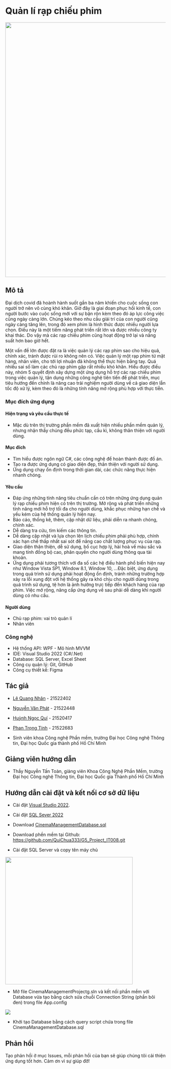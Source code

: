 # Quản lí rạp chiếu phim
<img src="./ImageApp/FatFilmFoo.png" width="800"/>

## Mô tả 

Đại dịch covid đã hoành hành suốt gần ba năm khiến cho cuộc sống con người trở nên vô cùng khó khăn. Giờ đây là giai đoạn phục hồi kinh tế, con người bước vào cuộc sống mới với sự bận rộn kèm theo đó áp lực công việc cũng ngày càng lớn. Chúng kéo theo nhu cầu giải trí của con người cũng ngày càng tăng lên, trong đó xem phim là hình thức được nhiều người lựa chọn. Điều này là một tiềm năng phát triển rất lớn và được nhiều công ty khai thác. Do vậy mà các rạp chiếu phim cũng hoạt động trở lại và năng suất hơn bao giờ hết.

Một vấn đề lớn được đặt ra là việc quản lý các rạp phim sao cho hiệu quả, chính xác, tránh được rủi ro không nên có. Việc quản lý một rạp phim từ mặt hàng, nhân viên, cho tới lợi nhuận đã không thể thực hiện bằng tay. Quá nhiều sai số làm các chủ rạp phim gặp rất nhiều khó khăn. 
Hiểu được điều này, nhóm 5 quyết định xây dựng một ứng dụng hỗ trợ các rạp chiếu phim trong việc quản lý, tận dụng những công nghệ tiên tiến để phát triển, mục tiêu hướng đến chính là nâng cao trải nghiệm người dùng về cả giao diện lẫn tốc độ xử lý, kèm theo đó là những tính năng mở rộng phù hợp với thực tiễn.



### Mục đích ứng dụng

#### Hiện trạng và yêu cầu thực tế
* Mặc dù trên thị trường phần mềm đã xuất hiện nhiều phần mềm quản lý, nhưng nhận thấy chúng đều phức tạp, cầu kì, không thân thiện với người dùng. 

#### Mục đích 

*	Tìm hiểu được ngôn ngữ C#, các công nghệ để hoàn thành được đồ án.
*	Tạo ra được ứng dụng có giao diện đẹp, thân thiện với người sử dụng.
*	Ứng dụng chạy ổn định trong thời gian dài, các chức năng thực hiện nhanh chóng.

#### Yêu cầu
* Đáp ứng những tính năng tiêu chuẩn cần có trên những ứng dụng quản lý rạp chiếu phim hiện có trên thị trường. Mở rộng và phát triển những tính năng mới hỗ trợ tối đa cho người dùng, khắc phục những hạn chế và yếu kém của hệ thống quản lý hiện nay.
* Báo cáo, thống kê, thêm, cập nhật dữ liệu, phải diễn ra nhanh chóng, chính xác.
* Dễ dàng tra cứu, tìm kiếm các thông tin.
* Dễ dàng cập nhật và lựa chọn lên lịch chiếu phim phải phù hợp, chính xác hạn chế thấp nhất sai sót để nâng cao chất lượng phục vụ của rạp.
* Giao diện thân thiện, dễ sử dụng, bố cục hợp lý, hài hoà về màu sắc và mang tính đồng bộ cao, phân quyền cho người dùng thông qua tài khoản.
* Ứng dụng phải tương thích với đa số các hệ điều hành phổ biến hiện nay như Window Vista SP1, Window 8.1, Window 10, ...Đặc biệt, ứng dụng trong quá trình sử dụng phải hoạt động ổn định, tránh những trường hợp xảy ra lỗi xung đột với hệ thống gây ra khó chịu cho người dùng trong quá trình sử dụng, tệ hơn là ảnh hưởng trực tiếp đến khách hàng của rạp phim. Việc mở rộng, nâng cấp ứng dụng về sau phải dễ dàng khi người dùng có nhu cầu.

#### Người dùng 

* Chủ rạp phim: vai trò quản lí
* Nhân viên
### Công nghệ 

* Hệ thống API: WPF - Mô hình MVVM
* IDE: Visual Studio 2022 (C#/.Net)
* Database: SQL Server, Excel Sheet
* Công cụ quản lý: Git, GitHub
* Công cụ thiết kế: Figma



## Tác giả 

* [Lê Quang Nhân](https://www.facebook.com/profile.php?id=100040989546712) - 21522402

* [Nguyễn Văn Phát](https://www.facebook.com/profile.php?id=100009796787588) - 21522448

* [Huỳnh Ngọc Quí](https://www.facebook.com/quichua333) - 21520417

* [Phan Trọng Tính](https://www.facebook.com/profile.php?id=100073316952962) - 21522683

 * Sinh viên khoa Công nghệ Phần mềm, trường Đại học Công nghệ Thông tin, Đại học Quốc gia thành phố Hồ Chí Minh 

## Giảng viên hướng dẫn 

* Thầy Nguyễn Tấn Toàn, giảng viên Khoa Công Nghệ Phần Mềm, trường Đại học Công nghệ Thông tin, Đại học Quốc gia Thành phố Hồ Chí Minh 

## Hướng dẫn cài đặt và kết nối cơ sở dữ liệu

* Cài đặt [Visual Studio 2022](https://visualstudio.microsoft.com/downloads/).

* Cài đặt [SQL Sever 2022](https://www.microsoft.com/en-us/sql-server/sql-server-downloads)

* Download [CinemaManagementDatabase.sql](https://drive.google.com/file/d/13NLEl_wsCyYTGFiyjYWBwTJ-r2a8jC7K/view?usp=sharing)

* Download phền mềm tại Github: https://github.com/QuiChua333/G5_Project_IT008.git

* Cài đặt SQL Server và copy tên máy chủ
<img src="./ImageApp/ConnectString.jpg" width="400"/>

* Mở file CinemaManagementProjectg.sln và kết nối phần mềm với Database vừa tạo bằng cách sửa chuỗi Connection String (phần bôi đen) trong file App.config
<img src="./ImageApp/ChangeString.jpg"/>

* Khởi tạo Database bằng cách query script chứa trong file CinemaManagementDatabase.sql

## Phản hồi 

Tạo phản hồi ở mục Issues, mỗi phản hồi của bạn sẽ giúp chúng tôi cải thiện ứng dụng tốt hơn. Cảm ơn vì sự giúp đỡ! 

